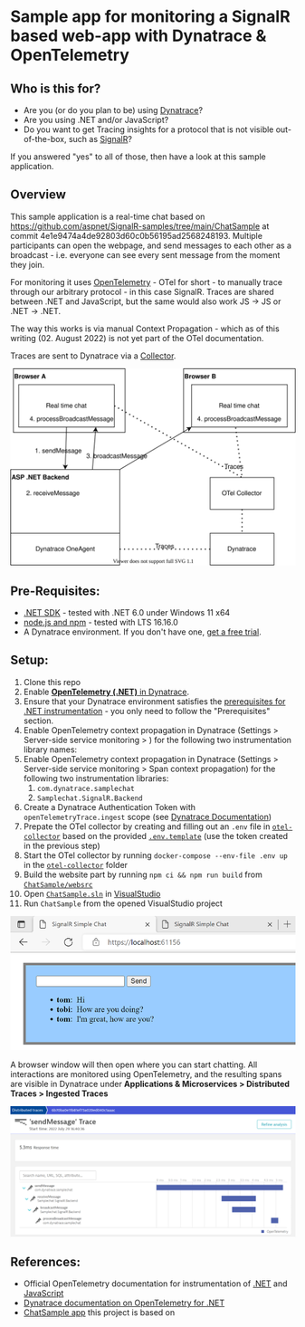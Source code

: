 # Sample app for monitoring a SignalR based web-app with Dynatrace & OpenTelemetry

## Who is this for?

- Are you (or do you plan to be) using [Dynatrace](https://www.dynatrace.com/)?
- Are you using .NET and/or JavaScript?
- Do you want to get Tracing insights for a protocol that is not visible out-of-the-box, such as [SignalR](https://docs.microsoft.com/en-us/aspnet/signalr/overview/getting-started/introduction-to-signalr)?

If you answered "yes" to all of those, then have a look at this sample application.

## Overview

This sample application is a real-time chat based on https://github.com/aspnet/SignalR-samples/tree/main/ChatSample at commit 4e1e9474a4de92803d60c0b56195ad2568248193.
Multiple participants can open the webpage, and send messages to each other as a broadcast - i.e. everyone can see every sent message from the moment they join.

For monitoring it uses [OpenTelemetry](https://opentelemetry.io/docs/) - OTel for short - to manually trace through our arbitrary protocol - in this case SignalR. Traces are shared between .NET and JavaScript, but the same would also work JS -> JS or .NET -> .NET.

The way this works is via manual Context Propagation - which as of this writing (02. August 2022) is not yet part of the OTel documentation.

Traces are sent to Dynatrace via a [Collector](https://opentelemetry.io/docs/concepts/components/#collector).

![Architecture overview - how do the components of this example relate?](doc-assets/OTel-DotNet-JavaScript.drawio.svg "Architecture overview")

## Pre-Requisites:
- [.NET SDK](https://dotnet.microsoft.com/en-us/download/visual-studio-sdks) - tested with .NET 6.0 under Windows 11 x64
- [node.js and npm](https://nodejs.org/en/download/) - tested with LTS 16.16.0
- A Dynatrace environment. If you don't have one, [get a free trial](https://www.dynatrace.com/trial/).

## Setup:
1. Clone this repo
2. Enable [**OpenTelemetry (.NET)** in Dynatrace](https://www.dynatrace.com/support/help/shortlink/opentelemetry-oneagent#expand--opentelemetry-net--5).
3. Ensure that your Dynatrace environment satisfies the [prerequisites for .NET instrumentation](https://www.dynatrace.com/support/help/shortlink/opent-dotnet#req) - you only need to follow the "Prerequisites" section.
4. Enable OpenTelemetry context propagation in Dynatrace (Settings > Server-side service monitoring > ) for the following two instrumentation library names:
4. Enable OpenTelemetry context propagation in Dynatrace (Settings > Server-side service monitoring > Span context propagation) for the following two instrumentation libraries:
   1. `com.dynatrace.samplechat`
   2. `Samplechat.SignalR.Backend`
5. Create a Dynatrace Authentication Token with `openTelemetryTrace.ingest` scope (see [Dynatrace Documentation](https://www.dynatrace.com/support/help/shortlink/opentelemetry-instrumentation-guide#create-token))
6. Prepate the OTel collector by creating and filling out an `.env` file in [`otel-collector`](otel-collector) based on the provided [`.env.template`](otel-collector/.env.template) (use the token created in the previous step)
7. Start the OTel collector by running `docker-compose --env-file .env up` in the [`otel-collector`](otel-collector) folder
8. Build the website part by running `npm ci && npm run build` from [`ChatSample/websrc`](ChatSample/websrc)
9.  Open [`ChatSample.sln`](ChatSample.sln) in [VisualStudio](https://visualstudio.microsoft.com/vs/)
10. Run `ChatSample` from the opened VisualStudio project

![Screenshot showing how the chat UI of the sample app](doc-assets/chat.png "sample app UI")

A browser window will then open where you can start chatting.
All interactions are monitored using OpenTelemetry, and the resulting spans are visible in Dynatrace under **Applications & Microservices > Distributed Traces > Ingested Traces**

![Screenshot showing how the resulting trace will look like in the Dynatrace UI](doc-assets/trace.png "distributed trace")

## References:
- Official OpenTelemetry documentation for instrumentation of [.NET](https://opentelemetry.io/docs/instrumentation/net/) and [JavaScript](https://opentelemetry.io/docs/instrumentation/js/)
- [Dynatrace documentation on OpenTelemetry for .NET](https://www.dynatrace.com/support/help/shortlink/opent-dotnet)
- [ChatSample app](https://github.com/aspnet/SignalR-samples/tree/main/ChatSample) this project is based on